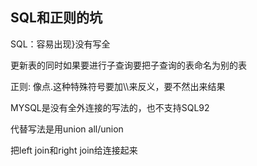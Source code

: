 ## SQL和正则的坑

SQL：容易出现}没有写全 

更新表的同时如果要进行子查询要把子查询的表命名为别的表

正则: 像点.这种特殊符号要加\\\来反义，要不然出来结果

MYSQL是没有全外连接的写法的，也不支持SQL92

代替写法是用union all/union

把left join和right join给连接起来
